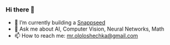 ### Hi there 👋

<!--
**apletea/apletea** is a ✨ _special_ ✨ repository because its `README.md` (this file) appears on your GitHub profile.
-->

- 🔭 I’m currently building a [Snappseed](https://www.snappseed.io/)
- 💬 Ask me about AI, Computer Vision, Neural Networks, Math
- 📫 How to reach me: mr.ololoshechka@gmail.com

